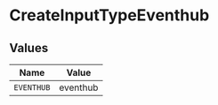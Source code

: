 # CreateInputTypeEventhub


## Values

| Name       | Value      |
| ---------- | ---------- |
| `EVENTHUB` | eventhub   |